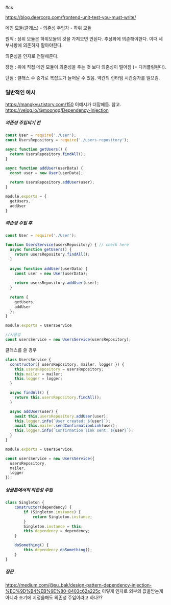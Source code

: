 #cs 

https://blog.deercorp.com/frontend-unit-test-you-must-write/

메인 모듈(클래스) - 의존성 주입자 - 하위 모듈

원칙 : 상위 모듈은 하위모둘의 것을 가져오면 안된다. 추상화에 의존해야한다. 이때 세부사항에 의존하지 말아야한다.

의존성을 인자로 전달해준다.

장점 : 위에 직접 메인 모듈이 의존성을 주는 것 보다 의존성이 떨어짐 (= 디커플링된다).

단점 : 클래스 수 증가로 복잡도가 늘어날 수 있음. 약간의 런타임 시간증가를 일으킴.
### 일반적인 예시
https://mangkyu.tistory.com/150
이예시가 더맘에듬. 참고.
https://velog.io/@moongq/Dependency-Injection
##### 의존성 주입되기 전
```js
const User = require('./User');
const UsersRepository = require('./users-repository');

async function getUsers() {
  return UsersRepository.findAll();
}

async function addUser(userData) {
  const user = new User(userData);
  
  return UsersRepository.addUser(user);
}

module.exports = {
  getUsers,
  addUser
}
```
##### 의존성 주입 후
```js
const User = require('./User');

function UsersService(usersRepository) { // check here
  async function getUsers() {
    return usersRepository.findAll();
  }
  
  async function addUser(userData) {
    const user = new User(userData);
  
    return usersRepository.addUser(user);
  }
  
  return {
    getUsers,
    addUser
  };
}

module.exports = UsersService

//사용법
const usersService = new UsersService(usersRepository);
```
클래스를 쓸 경우
```js
class UsersService {
  constructor({ usersRepository, mailer, logger }) {
    this.usersRepository = usersRepository;
    this.mailer = mailer;
    this.logger = logger;
  }

  async findAll() {
    return this.usersRepository.findAll();
  }

  async addUser(user) {
    await this.usersRepository.addUser(user);
    this.logger.info(`User created: ${user}`);
    await this.mailer.sendConfirmationLink(user);
    this.logger.info(`Confirmation link sent: ${user}`);
  }
}

module.exports = UsersService;

const usersService = new UsersService({
  usersRepository,
  mailer,
  logger
});
```


##### 싱글톤에서의 의존성 주입
```js
class Singleton {
    constructor(dependency) {
        if (Singleton.instance) {
            return Singleton.instance;
        }
        Singleton.instance = this;
        this.dependency = dependency;
    }

    doSomething() {
        this.dependency.doSomething();
    }
}
```


##### 질문
https://medium.com/@su_bak/design-pattern-dependency-injection-%EC%9D%B4%EB%9E%80-8403c62a225c
이렇게 인자로 외부의 값을받는게아니라 초기에 지정을해도 의존성 주입이라고 하나??